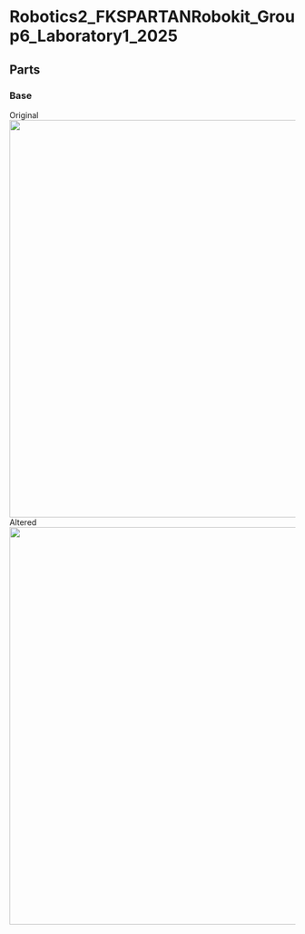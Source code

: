 # Robotics2_FKSPARTANRobokit_Group6_Laboratory1_2025

## Parts
### Base
Original
<img src="" width=900 height=700>
Altered
<img src="" width=900 height=700>
